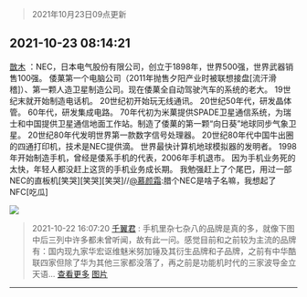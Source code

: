 > 2021年10月23日09点更新
<link rel="stylesheet" href="https://cdn.jsdelivr.net/gh/taotie6/sampleJSON@main/css/photo_show.css">
<meta name="referrer" content="no-referrer" />


 ## 2021-10-23 08:14:21 

 [㪚木](https://www.coolapk.com/feed/30884222?shareKey=YjUxNmQwYTM5YzBhNjE3MzY5Yzg~) ：NEC，日本电气股份有限公司，创立于1898年，世界500强，世界武器销售100强。
倭菓第一个电脑公司（2011年抛售夕阳产业时被联想接盘[流汗滑稽]）、第一颗人造卫星制造公司。现在倭菓全自动驾驶汽车的系统的老大。
19世纪末就开始制造电话机。
20世纪初开始玩无线通讯。<!--break-->
20世纪50年代，研发晶体管。
60年代，研发集成电路。
70年代初为米菓提供SPADE卫星通信系统，为瑞士和中国提供卫星通信地面工作站。制造了倭菓的第一颗“向日葵”地球同步气象卫星。
20世纪80年代发明世界第一款数字信号处理器。
20世纪80年代中国牛出圈的四通打印机，技术是NEC提供滴。
世界最快计算机地球模拟器的发明者。
1998年开始制造手机，曾经是倭系手机的代表，2006年手机退市。
因为手机业务死的太快，年轻人都没赶上这货的手机业务成长期。
我勉强赶上了个尾巴，用过一部NEC的直板机[笑哭][笑哭][笑哭]//<a class="feed-link-uname" href="/u/慕颜霜">@慕颜霜</a>:腊个NEC是啥子名嘛，我想起了NFC[吃瓜] 

<div class="album">
<img class="img-item" src="http://image.coolapk.com/feed/2021/1023/08/1081091_1158e4b4_8060_585@2494x3325.jpeg" />
</div>

> 2021-10-22 16:07:20 
> [千翼君](https://www.coolapk.com/feed/30870393?shareKey=NDZjODk5NWI3MjAyNjE3MzY5Yzg~) : 手机里杂七杂八的品牌是真的多，就像下图中后三列中许多都未曾听闻，故有此一问。感觉目前和之前较为主流的品牌有：国内现九家华宏讴维魅米努加锤及其衍生品牌和子品牌，之前有中华酷联四家但除了华为其他三家都没落了，再之前是功能机时代的三家波导金立天语... <a href="">查看更多</a> 
[图片](http://image.coolapk.com/feed/2021/1022/16/14736016_f6a9efc9_0036_1312@540x1080.jpeg)

 ------- 

